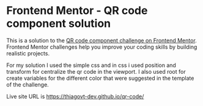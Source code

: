 # Frontend Mentor - QR code component solution

This is a solution to the [QR code component challenge on Frontend Mentor](https://www.frontendmentor.io/challenges/qr-code-component-iux_sIO_H). Frontend Mentor challenges help you improve your coding skills by building realistic projects. 

For my solution I used the simple css and in css i used position and transform for centralize the qr code in the viewport. I also used root for create variables for the different color that were suggested in the template of the challenge.

Live site URL is https://thiagovt-dev.github.io/qr-code/

